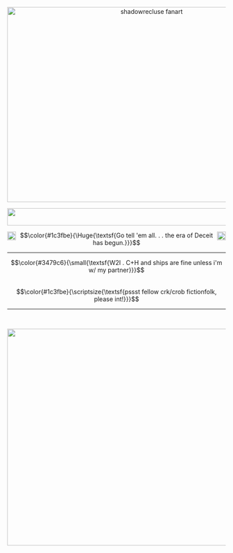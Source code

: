 <p align="center">
<a href="[art cr to 98chao on tmblr](https://www.tumblr.com/98chao/789020266363830272/i-promise-you-that-here-no-one-will-hear-you)">
<img src="https://github.com/user-attachments/assets/2a28d781-7602-4939-a902-98a6a34faa8f" alt="shadowrecluse fanart" width="650px" height="450px">
</a>
</p>

<p align="center">
<img width="750px" height="40px" src="https://github.com/user-attachments/assets/df7b3850-3156-4402-90f8-fa92c55168bb" />
</p>

<img align="left" width="20" height="20" src="https://github.com/user-attachments/assets/6aa6a43a-6623-4b04-824e-10b872cf5cf7">
<img align="right" width="20" height="20" src="https://github.com/user-attachments/assets/6aa6a43a-6623-4b04-824e-10b872cf5cf7">

$$\color{#1c3fbe}{\Huge{\textsf{Go tell 'em all. . . the era of Deceit has begun.}}}$$
***
$$\color{#3479c6}{\small{\textsf{W2I . C+H and ships are fine unless i'm w/ my partner}}}$$
<br>
$$\color{#1c3fbe}{\scriptsize{\textsf{pssst fellow crk/crob fictionfolk, please int!}}}$$

***
<br>
<p align="center">
<img width="700px" height="500px" src="https://github.com/user-attachments/assets/1dfdf556-cf26-4285-8acb-c212cc74334a" />
</p>

